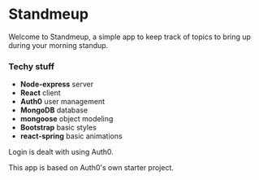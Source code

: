 # Standmeup

Welcome to Standmeup, a simple app to keep track of topics to bring up during your morning standup.

### Techy stuff

- **Node-express** server
- **React** client
- **Auth0** user management
- **MongoDB** database
- **mongoose** object modeling
- **Bootstrap** basic styles
- **react-spring** basic animations

Login is dealt with using Auth0.

This app is based on Auth0's own starter project.
